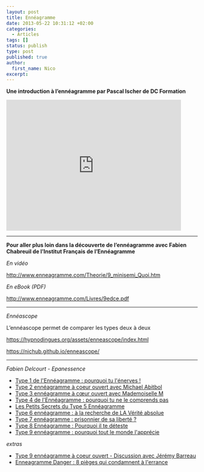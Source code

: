 ```yaml
---
layout: post
title: Ennéagramme
date: 2013-05-22 10:31:12 +02:00
categories:
  - Articles
tags: []
status: publish
type: post
published: true
author:
  first_name: Nico
excerpt:
---
```


**Une introduction à l’ennéagramme par Pascal Ischer de DC Formation**

<p><iframe width="460" height="345" src="https://www.youtube.com/embed/6skJbYBv_k8" frameborder="0" allowfullscreen></iframe></p>

---

**Pour aller plus loin dans la découverte de l’ennéagramme avec Fabien Chabreuil de l’Institut Français de l’Ennéagramme**

_En vidéo_

<http://www.enneagramme.com/Theorie/9_minisemi_Quoi.htm>

_En eBook (PDF)_

<http://www.enneagramme.com/Livres/9edce.pdf>

---

_Ennéascope_

L’ennéascope permet de comparer les types deux à deux

<https://hypnodingues.org/assets/enneascope/index.html>

<https://nichub.github.io/enneascope/>

---

_Fabien Delcourt - Epanessence_

- [Type 1 de l'Ennéagramme : pourquoi tu l'énerves !](https://www.youtube.com/watch?v=2SObEp6AWqI)
- [Type 2 ennéagramme à coeur ouvert avec Michael Abitbol](https://www.youtube.com/watch?v=JA--MY6nzXM)
- [Type 3 ennéagramme à cœur ouvert avec Mademoiselle M](https://www.youtube.com/watch?v=-xsa3OkU_Cc)
- [Type 4 de l'Ennéagramme : pourquoi tu ne le comprends pas](https://www.youtube.com/watch?v=OAhfo8k9jkk)
- [Les Petits Secrets du Type 5 Ennéagramme](https://www.youtube.com/watch?v=OF2MmUJ1jtA&t=219s)
- [Type 6 ennéagramme : à la recherche de LA Vérité absolue](https://www.youtube.com/watch?v=WJbR4uMLjWw)
- [Type 7 ennéagramme : prisonnier de sa liberté ?](https://www.youtube.com/watch?v=nXKbNpMUSlY)
- [Type 8 Ennéagramme : Pourquoi il te déteste](https://www.youtube.com/watch?v=RB485O0llXI)
- [Type 9 ennéagramme : pourquoi tout le monde l'apprécie](https://www.youtube.com/watch?v=EWJ8RYuDT1Q)

_extras_

- [Type 9 ennéagramme à coeur ouvert - Discussion avec Jérémy Barreau](https://www.youtube.com/watch?v=AtmHNIrw5O8)
- [Enneagramme Danger : 8 pièges qui condamnent à l'errance](https://www.youtube.com/watch?v=L9CMUVwWrIg)
